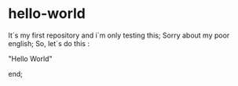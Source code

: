 # hello-world

It´s my first repository and i´m only testing this;
Sorry about my poor english;
So, let´s do this :

"Hello World"

end;
